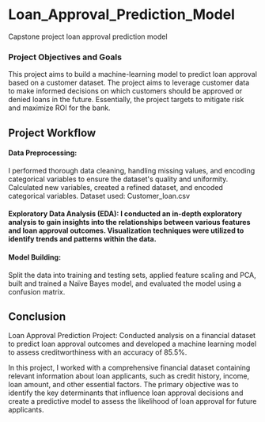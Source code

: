 # Loan_Approval_Prediction_Model
Capstone project loan approval prediction model

### Project Objectives and Goals

This project aims to build a machine-learning model to predict loan approval based on a customer dataset. The project aims to leverage customer data to make informed decisions on which customers should be approved or denied loans in the future. Essentially, the project targets to mitigate risk and maximize ROI for the bank.


## Project Workflow

#### Data Preprocessing:
 I performed thorough data cleaning, handling missing values, and encoding categorical variables to ensure the dataset's quality and uniformity. Calculated new variables, created a refined dataset, and encoded categorical variables. Dataset used: Customer_loan.csv


#### Exploratory Data Analysis (EDA): I conducted an in-depth exploratory analysis to gain insights into the relationships between various features and loan approval outcomes. Visualization techniques were utilized to identify trends and patterns within the data.

#### Model Building: 
Split the data into training and testing sets, applied feature scaling and PCA, built and trained a Naïve Bayes model, and evaluated the model using a confusion matrix.

## Conclusion

Loan Approval Prediction Project: Conducted analysis on a financial dataset to predict loan approval outcomes and developed a machine learning model to assess creditworthiness with an accuracy of 85.5%.

In this project, I worked with a comprehensive financial dataset containing relevant information about loan applicants, such as credit history, income, loan amount, and other essential factors. The primary objective was to identify the key determinants that influence loan approval decisions and create a predictive model to assess the likelihood of loan approval for future applicants.
